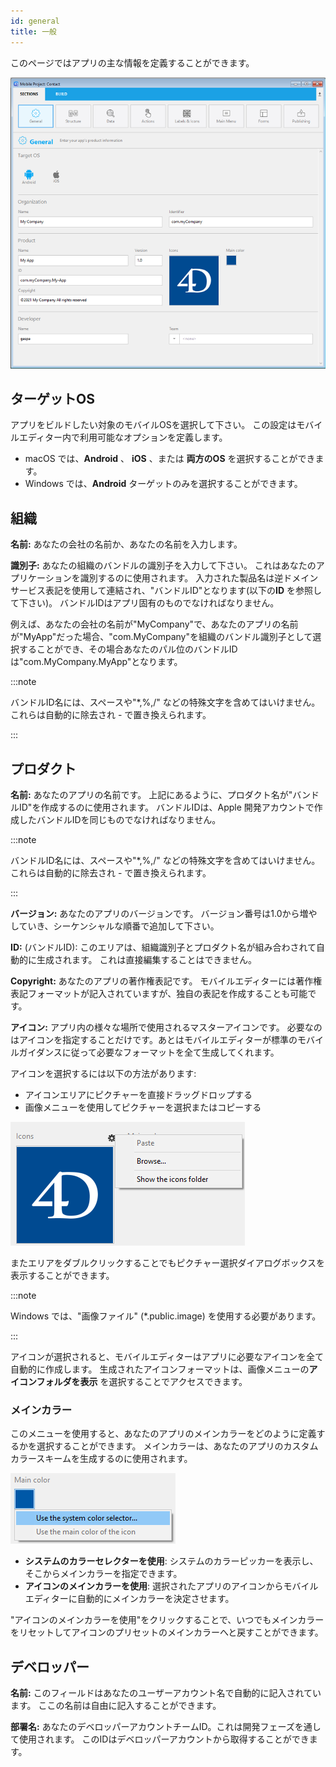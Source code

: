 ```yaml
---
id: general
title: 一般
---
```


このページではアプリの主な情報を定義することができます。

![General画面](img/main-page.png)

## ターゲットOS

アプリをビルドしたい対象のモバイルOSを選択して下さい。 この設定はモバイルエディター内で利用可能なオプションを定義します。

- macOS では、**Android** 、 **iOS** 、または **両方のOS** を選択することができます。
- Windows では、**Android** ターゲットのみを選択することができます。

## 組織

**名前:** あなたの会社の名前か、あなたの名前を入力します。

**識別子:** あなたの組織のバンドルの識別子を入力して下さい。 これはあなたのアプリケーションを識別するのに使用されます。 入力された製品名は逆ドメインサービス表記を使用して連結され、"バンドルID"となります(以下の**ID** を参照して下さい)。 バンドルIDはアプリ固有のものでなければなりません。

例えば、あなたの会社の名前が"MyCompany"で、あなたのアプリの名前が"MyApp"だった場合、"com.MyCompany"を組織のバンドル識別子として選択することができ、その場合あなたのパル位のバンドルIDは"com.MyCompany.MyApp"となります。

:::note

バンドルID名には、スペースや"*,%,/" などの特殊文字を含めてはいけません。 これらは自動的に除去され - で置き換えられます。

:::


## プロダクト


**名前:** あなたのアプリの名前です。 上記にあるように、プロダクト名が"バンドルID"を作成するのに使用されます。 バンドルIDは、Apple 開発アカウントで作成したバンドルIDを同じものでなければなりません。

:::note

バンドルID名には、スペースや"*,%,/" などの特殊文字を含めてはいけません。 これらは自動的に除去され - で置き換えられます。

:::

**バージョン:** あなたのアプリのバージョンです。 バージョン番号は1.0から増やしていき、シーケンシャルな順番で追加して下さい。

**ID:** (バンドルID): このエリアは、組織識別子とプロダクト名が組み合わされて自動的に生成されます。 これは直接編集することはできません。

**Copyright:** あなたのアプリの著作権表記です。 モバイルエディターには著作権表記フォーマットが記入されていますが、独自の表記を作成することも可能です。

**アイコン:** アプリ内の様々な場所で使用されるマスターアイコンです。 必要なのはアイコンを指定することだけです。あとはモバイルエディターが標準のモバイルガイダンスに従って必要なフォーマットを全て生成してくれます。

アイコンを選択するには以下の方法があります:

- アイコンエリアにピクチャーを直接ドラッグドロップする
- 画像メニューを使用してピクチャーを選択またはコピーする

![アイコン](img/iconselect.png)

またエリアをダブルクリックすることでもピクチャー選択ダイアログボックスを表示することができます。

:::note

Windows では、"画像ファイル" (*.public.image) を使用する必要があります。

:::

アイコンが選択されると、モバイルエディターはアプリに必要なアイコンを全て自動的に作成します。 生成されたアイコンフォーマットは、画像メニューの**アイコンフォルダを表示** を選択することでアクセスできます。

### メインカラー

このメニューを使用すると、あなたのアプリのメインカラーをどのように定義するかを選択することができます。 メインカラーは、あなたのアプリのカスタムカラースキームを生成するのに使用されます。

![アイコン](img/main-color.png)

- **システムのカラーセレクターを使用**: システムのカラーピッカーを表示し、そこからメインカラーを指定できます。
- **アイコンのメインカラーを使用**: 選択されたアプリのアイコンからモバイルエディターに自動的にメインカラーを決定させます。

"アイコンのメインカラーを使用"をクリックすることで、いつでもメインカラーをリセットしてアイコンのプリセットのメインカラーへと戻すことができます。

## デベロッパー

**名前:** このフィールドはあなたのユーザーアカウント名で自動的に記入されています。 ここの名前は自由に記入することができます。

**部署名:** あなたのデベロッパーアカウントチームID。これは開発フェーズを通して使用されます。 このIDはデベロッパーアカウントから取得することができます。
